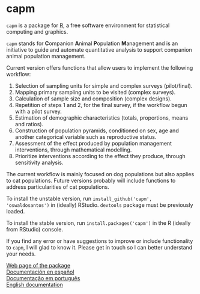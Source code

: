 capm
====
  
  `capm` is a package for [R](http://www.r-project.org/), a free software environment for statistical computing and graphics. 


`capm` stands for **C**ompanion **A**nimal **P**opulation **M**anagement and is an initiative to guide and automate quantitative analysis to support companion animal population management.

Current version offers functions that allow users to implement the following workflow:
  
  1. Selection of sampling units for simple and complex surveys (pilot/final).
2. Mapping primary sampling units to be visited (complex surveys).
3. Calculation of sample size and composition (complex designs).
4. Repetition of steps 1 and 2, for the final survey, if the workflow begun with a pilot survey.
5. Estimation of demographic characteristics (totals, proportions, means and ratios).
6. Construction of population pyramids, conditioned on sex, age and another categorical variable such as reproductive status.
7. Assessment of the effect produced by population management interventions, through mathematical modelling.
8. Prioritize interventions according to the effect they produce, through sensitivity analysis.  

The current workflow is mainly focused on dog populations but also applies to cat populations. Future versions probably will include functions to address particularities of cat populations.

To install the unstable version, run `install_github('capm', 'oswaldosantos')` in (ideally) RStudio. `devtools` package must be previously loaded.

To install the stable version, run `install.packages('capm')` in the R (ideally from RStudio) console.

If you find any error or have suggestions to improve or include functionality to `capm`, I will glad to know it. Please get in touch so I can better understand your needs.

[Web page of the package](http://oswaldosantos.github.io/capm/)  
[Documentación en español](https://github.com/oswaldosantos/capm/wiki/1-ESPA%C3%91OL)  
[Documentação em português](https://github.com/oswaldosantos/capm/wiki/2-PORTUGU%C3%8AS)  
[English documentation](https://github.com/oswaldosantos/capm/wiki/3-ENGLISH) 
